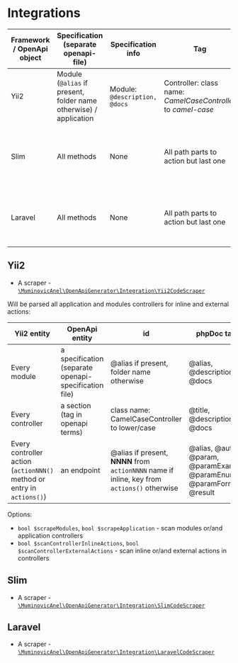 # Integrations

| Framework / OpenApi object | Specification (separate openapi-file)                             | Specification info            | Tag                                                              | Tag info                                  | Action (endpoint + method)                                                                                 | Action parameters                                                                             | Action result |
|----------------------------|-------------------------------------------------------------------|-------------------------------|------------------------------------------------------------------|-------------------------------------------|------------------------------------------------------------------------------------------------------------|-----------------------------------------------------------------------------------------------|---------------|
| Yii2                       | Module (`@alias` if present, folder name otherwise) / application | Module: `@description, @docs` | Controller: class name:  _CamelCaseController_  to  _camel-case_ | Controller: `@title, @description, @docs` | Controller's (child of `yii\web\Controller`) method or separate action (defined in controller `actions()`) | Of class or method: `@alias, @auth, @param, @paramExample, @paramEnum, @paramFormat`          | `@result`     |
| Slim                       | All methods                                                       | None                          | All path parts to action but last one                            |                                           | Children of `App\Application\Actions\Action`                                                               | Of method `action` of Action class: `@alias, @param, @paramExample, @paramEnum, @paramFormat` | `@result`     |
| Laravel                    | All methods                                                       | None                          | All path parts to action but last one                            |                                           | Methods in children of `\Illuminate\Routing\Controller`                                                    | Of method of controller class: `@alias, @param, @paramExample, @paramEnum, @paramFormat`      | `@result`     |

## Yii2

- A scraper - [`\MuminovicAnel\OpenApiGenerator\Integration\Yii2CodeScraper`](../src/Integration/Yii2CodeScraper.php)

Will be parsed all application and modules controllers for inline and external actions:

| Yii2 entity                                                            | OpenApi entity                                        | id                                                                                           | phpDoc tags                                                             |
|------------------------------------------------------------------------|-------------------------------------------------------|----------------------------------------------------------------------------------------------|-------------------------------------------------------------------------|
| Every module                                                           | a specification (separate openapi-specification file) | @alias if present, folder name otherwise                                                     | @alias, @description, @docs                                             |
| Every controller                                                       | a section (tag in openapi terms)                      | class name: CamelCaseController to lower/case                                                | @title, @description, @docs                                             |
| Every controller action (`actionNNN()` method or entry in `actions()`) | an endpoint                                           | @alias if present, **NNNN** from `actionNNNN` name if inline, key from `actions()` otherwise | @alias, @auth, @param, @paramExample, @paramEnum, @paramFormat, @result |

Options:
- `bool $scrapeModules`, `bool $scrapeApplication` - scan modules or/and application controllers
- `bool $scanControllerInlineActions`, `bool $scanControllerExternalActions` - scan inline or/and external actions in controllers

## Slim

- A scraper - [`\MuminovicAnel\OpenApiGenerator\Integration\SlimCodeScraper`](../src/Integration/SlimCodeScraper.php)

## Laravel

- A scraper - [`\MuminovicAnel\OpenApiGenerator\Integration\LaravelCodeScraper`](../src/Integration/LaravelCodeScraper.php)
